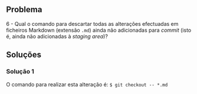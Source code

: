 ## Problema

6 - Qual o comando para descartar todas as alterações efectuadas em ficheiros
Markdown (extensão `.md`) ainda não adicionadas para _commit_ (isto é, ainda
não adicionadas à _staging area_)?

## Soluções

### Solução 1

O comando para realizar esta alteração é:
`$ git checkout -- *.md`